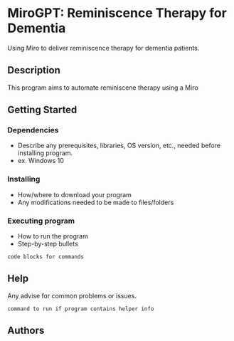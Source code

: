 # MiroGPT: Reminiscence Therapy for Dementia

Using Miro to deliver reminiscence therapy for dementia patients.

## Description

This program aims to automate reminiscene therapy using a Miro 

## Getting Started

### Dependencies

* Describe any prerequisites, libraries, OS version, etc., needed before installing program.
* ex. Windows 10

### Installing

* How/where to download your program
* Any modifications needed to be made to files/folders

### Executing program

* How to run the program
* Step-by-step bullets
```
code blocks for commands
```

## Help

Any advise for common problems or issues.
```
command to run if program contains helper info
```

## Authors
